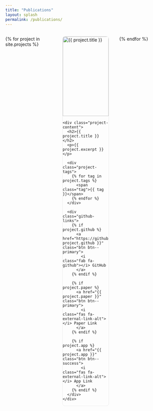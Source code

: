 ```yaml
---
title: "Publications"
layout: splash
permalink: /publications/
---
```


<style>
.projects-container {
  display: grid;
  grid-template-columns: repeat(3, 1fr);
  gap: 2rem;
  padding: 1rem 0;
}

.project-card {
  border: 1px solid #eaeaea;
  border-radius: 8px;
  overflow: hidden;
  transition: transform 0.2s;
  padding: 0rem;
  margin-bottom: 0rem;
}

.project-card:hover {
  transform: translateY(-3px);
}

.project-image {
  position: relative;
  width: 100%;
  height: 250px;
  overflow: hidden;
  border-radius: 8px 8px 0 0;
}

.project-image img {
  width: 100%;
  height: 100%;
  object-fit: cover;
  object-position: center;
  border-bottom: 1px solid #6f777d;
  margin-bottom: 0rem;
}

.project-content {
  padding: 0.5rem;
}

.project-content h2 {
  margin-top: 0rem !important;
  padding-top: 0rem;
}

@media (max-width: 768px) {
  .projects-container {
    grid-template-columns: 1fr;
  }
}
</style>

<div class="projects-container">
{% for project in site.projects %}
  <div class="project-card">
    <div class="project-image">
      <img src="{{ project.image | relative_url }}" alt="{{ project.title }}">
    </div>
    
    <div class="project-content">
      <h2>{{ project.title }}</h2>
      <p>{{ project.excerpt }}</p>
      
      <div class="project-tags">
        {% for tag in project.tags %}
          <span class="tag">{{ tag }}</span>
        {% endfor %}
      </div>

      <div class="github-links">
        {% if project.github %}
          <a href="https://github.com/{{ project.github }}" class="btn btn--primary">
            <i class="fab fa-github"></i> GitHub
          </a>
        {% endif %}

        {% if project.paper %}
          <a href="{{ project.paper }}" class="btn btn--primary">
            <i class="fas fa-external-link-alt"></i> Paper Link
          </a>
        {% endif %}
        
        {% if project.app %}
          <a href="{{ project.app }}" class="btn btn--success">
            <i class="fas fa-external-link-alt"></i> App Link
          </a>
        {% endif %}
      </div>
    </div>
  </div>
{% endfor %}
</div>
